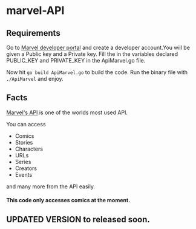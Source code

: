 # marvel-API

## Requirements
Go to [Marvel developer portal](https://developer.marvel.com) and create a developer account.You will be given a Public key and a Private key.
Fill the in the variables declared PUBLIC_KEY and PRIVATE_KEY in the ApiMarvel.go file.

Now hit ```go build ApiMarvel.go``` to build the code.
Run the binary file with ```./ApiMarvel``` and enjoy.

## Facts
[Marvel's API](https://www.marvel.com) is one of the worlds most used API.

You can access <ul><li>Comics</li><li>Stories</li><li>Characters</li><li>URLs</li><li>Series</li><li>Creators</li><li>Events</li></ul>
and many more from the API easily.

#### This code only accesses comics at the moment.

## UPDATED VERSION to released soon.
